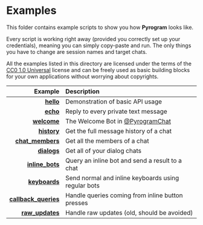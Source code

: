 # Examples

This folder contains example scripts to show you how **Pyrogram** looks like.

Every script is working right away (provided you correctly set up your credentials), meaning you can simply copy-paste
and run. The only things you have to change are session names and target chats.

All the examples listed in this directory are licensed under the terms of the [CC0 1.0 Universal](LICENSE) license and
can be freely used as basic building blocks for your own applications without worrying about copyrights.

Example | Description
---: | :---
[**hello**](hello.py) | Demonstration of basic API usage
[**echo**](echo.py) | Reply to every private text message
[**welcome**](welcome.py) | The Welcome Bot in [@PyrogramChat](https://t.me/pyrogramchat)
[**history**](history.py) | Get the full message history of a chat
[**chat_members**](chat_members.py) | Get all the members of a chat
[**dialogs**](dialogs.py) | Get all of your dialog chats
[**inline_bots**](inline_bots.py) | Query an inline bot and send a result to a chat
[**keyboards**](keyboards.py) | Send normal and inline keyboards using regular bots
[**callback_queries**](callback_queries.py) | Handle queries coming from inline button presses
[**raw_updates**](raw_updates.py) | Handle raw updates (old, should be avoided)
